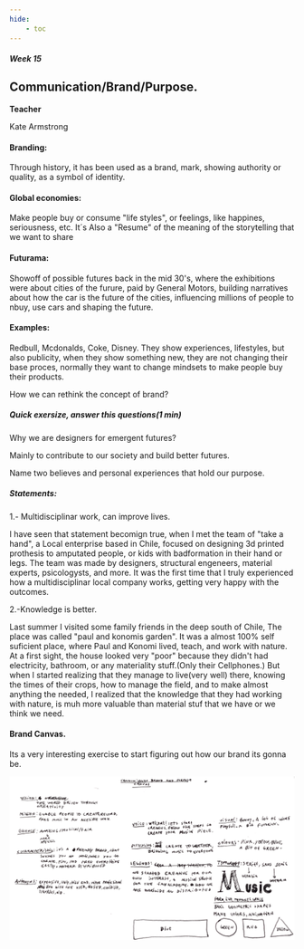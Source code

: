 ```yaml
---
hide:
    - toc
---
```


##### Week 15


## Communication/Brand/Purpose.


**Teacher**

 Kate Armstrong

#### Branding:

Through history, it has been used as a brand, mark, showing authority or quality, as a symbol of identity.

#### Global economies:

Make people buy or consume "life styles", or feelings, like happines, seriousness, etc. It´s Also a "Resume" of the meaning of the storytelling that we want to share

#### Futurama:

Showoff of possible futures back in the mid 30's, where the exhibitions were about cities of the furure, paid by General Motors, building narratives about how the car is the future of the cities, influencing millions of people to nbuy, use cars and shaping the future.


#### Examples: 

Redbull, Mcdonalds, Coke, Disney. They show experiences, lifestyles, but also publicity, when they show something new, they are not changing their base proces, normally they want to change mindsets to make people buy their products.

How we can rethink the concept of brand?

##### Quick exersize, answer this questions(1 min)

Why we are designers for emergent futures?

Mainly to contribute to our society and build better futures.

Name two believes and personal experiences that hold our purpose.

##### Statements:

1.- Multidisciplinar work, can improve lives. 

I have seen that statement becomign true, when I met the team of "take a hand", a Local enterprise based in Chile, focused on designing 3d printed prothesis to amputated people, or kids with badformation in their hand or legs. The team was made by designers, structural engeneers, material experts, psicologysts, and more. It was the first time that I truly experienced how a multidisciplinar local company works, getting very happy with the outcomes.

2.-Knowledge is better.

Last summer I visited some family friends in the deep south of Chile, The place was called "paul and konomis garden". It was a almost 100% self suficient place, where Paul and Konomi lived, teach, and work with nature. At a first sight, the house looked very "poor" because they didn't had electricity, bathroom, or any materiality stuff.(Only their Cellphones.) But when I started realizing that they manage to live(very well) there, knowing the times of their crops, how to manage the field, and to make almost anything the needed, I realized that the knowledge that they had working with nature, is muh more valuable than material stuf that we have or we think we need.

#### Brand Canvas.

Its a very interesting exercise to start figuring out how our brand its gonna be.

![](../images/B_01.jpg)


















